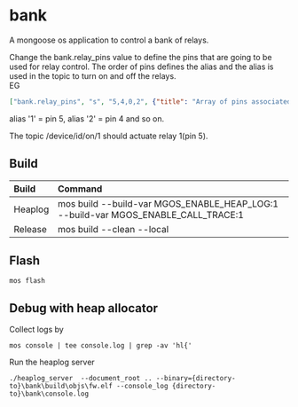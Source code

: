 # bank
A mongoose os application to control a bank of relays.

Change the bank.relay_pins value to define the pins that are going to be used for relay control. The order of pins
defines the alias and the alias is used in the topic to turn on and off the relays.  
EG
```json
["bank.relay_pins", "s", "5,4,0,2", {"title": "Array of pins associated to each relay"}]
```
alias '1' = pin 5, alias '2' = pin 4 and so on.

The topic /device/id/on/1 should actuate relay 1(pin 5).


## Build
| Build   | Command                                                                           |
|:--------|:----------------------------------------------------------------------------------|
| Heaplog | mos build --build-var MGOS_ENABLE_HEAP_LOG:1 --build-var MGOS_ENABLE_CALL_TRACE:1 |
| Release | mos build --clean --local                                                         |

## Flash
```console
mos flash
```


## Debug with heap allocator
Collect logs by
```console
mos console | tee console.log | grep -av 'hl{'
```

Run the heaplog server  
```console
./heaplog_server  --document_root .. --binary={directory-to}\bank\build\objs\fw.elf --console_log {directory-to}\bank\console.log
```
